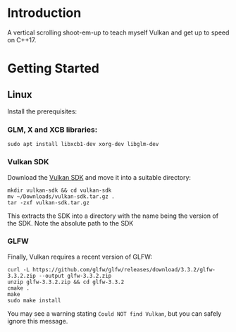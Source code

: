 # Introduction

A vertical scrolling shoot-em-up to teach myself Vulkan and get up to speed on C++17.

# Getting Started

## Linux
Install the prerequisites:

### GLM, X and XCB libraries:

```
sudo apt install libxcb1-dev xorg-dev libglm-dev
```

### Vulkan SDK
Download the [Vulkan SDK](https://vulkan.lunarg.com/sdk/home#sdk/downloadConfirm/latest/linux/vulkan-sdk.tar.gz) and 
move it into a suitable directory:
```
mkdir vulkan-sdk && cd vulkan-sdk
mv ~/Downloads/vulkan-sdk.tar.gz .
tar -zxf vulkan-sdk.tar.gz
```
This extracts the SDK into a directory with the name being the version of the SDK. Note the absolute path to the SDK


### GLFW
Finally, Vulkan requires a recent version of GLFW:
```
curl -L https://github.com/glfw/glfw/releases/download/3.3.2/glfw-3.3.2.zip --output glfw-3.3.2.zip
unzip glfw-3.3.2.zip && cd glfw-3.3.2
cmake .
make
sudo make install
```
You may see a warning stating `Could NOT find Vulkan`, but you can safely ignore this message. 

